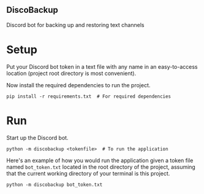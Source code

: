 ## DiscoBackup

Discord bot for backing up and restoring text channels

# Setup

Put your Discord bot token in a text file with any name in an easy-to-access location (project root directory is most convenient).

Now install the required dependencies to run the project.

```
pip install -r requirements.txt  # For required dependencies
```

# Run

Start up the Discord bot.

```
python -m discobackup <tokenfile>  # To run the application
```

Here's an example of how you would run the application given a token file named `bot_token.txt` located in the root directory of the project, assuming that the current working directory of your terminal is this project.

```
python -m discobackup bot_token.txt
```
